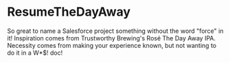 # ResumeTheDayAway
So great to name a Salesforce project something without the word "force" in it!  Inspiration comes from Trustworthy Brewing's Rosé The Day Away IPA.  Necessity comes from making your experience known, but not wanting to do it in a W*$! doc!
